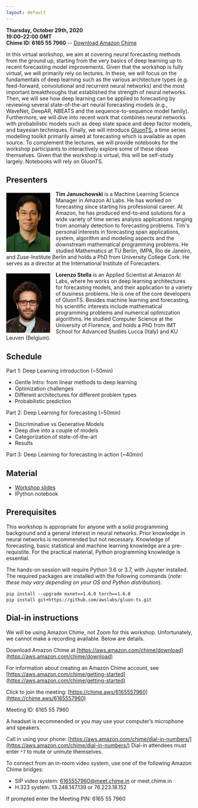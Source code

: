 ```yaml
---
layout: default
---
```


**Thursday, October 29th, 2020** <br>
**19:00–22:00 GMT** <br>
**Chime ID: 6165 55 7960** -- [Download Amazon Chime](https://aws.amazon.com/chime/download)

In this virtual workshop, we aim at covering neural forecasting methods from the ground up, starting from the very basics of deep learning up to recent forecasting model improvements.
Given that the workshop is fully virtual, we will primarily rely on lectures.
In these, we will focus on the fundamentals of deep learning such as the various architecture types (e.g. feed-forward, convolutional and recurrent neural networks) and the most important breakthroughs that established the strength of neural networks.
Then, we will see how deep learning can be applied to forecasting by reviewing several state-of-the-art neural forecasting models (e.g., WaveNet, DeepAR, NBEATS and the sequence-to-sequence model family).
Furthermore, we will dive into recent work that combines neural networks with probabilistic models such as deep state space and deep factor models, and bayesian techniques.
Finally, we will introduce [GluonTS](https://github.com/awslabs/gluon-ts), a time series modelling toolkit primarily aimed at forecasting which is available as open source.
To complement the lectures, we will provide notebooks for the workshop participants to interactively explore some of these ideas themselves.
Given that the workshop is virtual, this will be self-study largely.
Notebooks will rely on GluonTS.

## Presenters

<p><img align="left" src="./assets/img/januschowski.jpeg" style="padding-right: 15px; padding-top: 5px;"/>
<b>Tim Januschowski</b> is a Machine Learning Science Manager in Amazon AI Labs. He has worked on forecasting since starting his professional career. At Amazon, he has produced end-to-end solutions for a wide variety of time series analysis applications ranging from anomaly detection to forecasting problems. Tim's personal interests in forecasting span applications, system, algorithm and modeling aspects and the downstream mathematical programming problems. He studied Mathematics at TU Berlin, IMPA, Rio de Janeiro, and Zuse-Institute Berlin and holds a PhD from University College Cork. He serves as a director at the International Institute of Forecasters.
</p>

<p><img align="left" src="./assets/img/stella.jpeg" style="padding-right: 15px; padding-top: 5px;"/>
<b>Lorenzo Stella</b> is an Applied Scientist at Amazon AI Labs, where he works on deep learning architectures for forecasting models, and their application to a variety of business problems. He is one of the core developers of GluonTS. Besides machine learning and forecasting, his scientific interests include mathematical programming problems and numerical optimization algorithms. He studied Computer Science at the University of Florence, and holds a PhD from IMT School for Advanced Studies Lucca (Italy) and KU Leuven (Belgium).
</p>

## Schedule

Part 1: Deep Learning introduction (~50min)
* Gentle Intro: from linear methods to deep learning
* Optimization challenges
* Different architectures for different problem types
* Probabilistic prediction 

Part 2: Deep Learning for forecasting (~50min)
* Discriminative vs Generative Models
* Deep dive into a couple of models
* Categorization of state-of-the-art
* Results

Part 3: Deep Learning for forecasting in action (~40min)

## Material

* [Workshop slides](https://github.com/lostella/ISF-2020-Deep-Learning-Workshop/raw/main/slides/fcst-workshop-isf.pdf)
* IPython notebook

## Prerequisites

This workshop is appropriate for anyone with a solid programming background and a general interest in neural networks. Prior knowledge in neural networks is recommended but not necessary.
Knowledge of forecasting, basic statistical and machine learning knowledge are a pre-requistite.
For the practical material, Python programming knowledge is essential.

The hands-on session will require Python 3.6 or 3.7, with Jupyter installed.
The required packages are installed with the following commands (*note: these may vary depending on your OS and Python distribution*).

```
pip install --upgrade mxnet==1.6.0 torch==1.6.0
pip install git+https://github.com/awslabs/gluon-ts.git
```

## Dial-in instructions 

We will be using Amazon Chime, not Zoom for this workshop. Unfortunately, we cannot make a recording available. Below are details.

Download Amazon Chime at [https://aws.amazon.com/chime/download](https://aws.amazon.com/chime/download)

For information about creating an Amazon Chime account, see [https://aws.amazon.com/chime/getting-started](https://aws.amazon.com/chime/getting-started)

Click to join the meeting: [https://chime.aws/6165557960](https://chime.aws/6165557960)

Meeting ID: 6165 55 7960

A headset is recommended or you may use your computer’s microphone and speakers.

Call in using your phone: [https://aws.amazon.com/chime/dial-in-numbers/](https://aws.amazon.com/chime/dial-in-numbers/)
Dial-in attendees must enter `*7` to mute or unmute themselves. <br>

To connect from an in-room video system, use one of the following Amazon Chime bridges: <br>
* SIP video system: 6165557960@meet.chime.in or meet.chime.in
* H.323 system: 13.248.147.139 or 76.223.18.152

If prompted enter the Meeting PIN: 6165 55 7960
